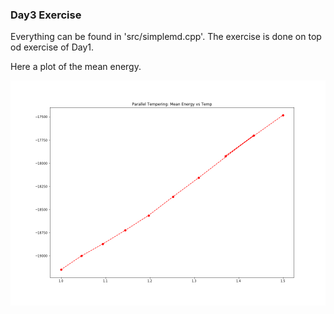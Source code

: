 ### Day3 Exercise

Everything can be found in 'src/simplemd.cpp'. The exercise is done on top od exercise of Day1.

Here a plot of the mean energy.

![Figure](parallel_temp_mean_energy.png)
